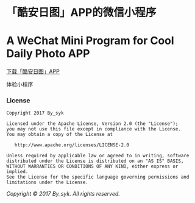 # 「酷安日图」APP的微信小程序
# A WeChat Mini Program for Cool Daily Photo APP


[下载「酷安日图」APP](http://www.coolapk.com/apk/com.by_syk.cooldp)


体验小程序


### License

    Copyright 2017 By_syk

    Licensed under the Apache License, Version 2.0 (the "License");
    you may not use this file except in compliance with the License.
    You may obtain a copy of the License at

       http://www.apache.org/licenses/LICENSE-2.0

    Unless required by applicable law or agreed to in writing, software
    distributed under the License is distributed on an "AS IS" BASIS,
    WITHOUT WARRANTIES OR CONDITIONS OF ANY KIND, either express or implied.
    See the License for the specific language governing permissions and
    limitations under the License.


*Copyright &#169; 2017 By_syk. All rights reserved.*